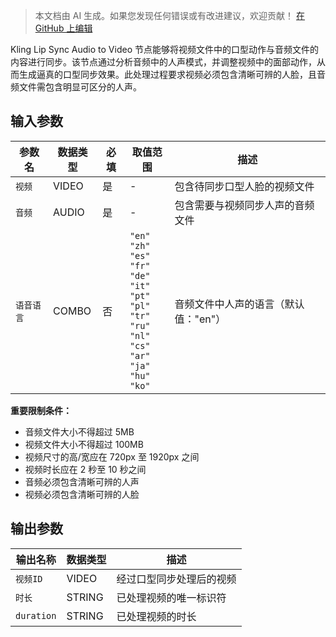 > 本文档由 AI 生成。如果您发现任何错误或有改进建议，欢迎贡献！ [在 GitHub 上编辑](https://github.com/Comfy-Org/embedded-docs/blob/main/comfyui_embedded_docs/docs/KlingLipSyncAudioToVideoNode/zh.md)

Kling Lip Sync Audio to Video 节点能够将视频文件中的口型动作与音频文件的内容进行同步。该节点通过分析音频中的人声模式，并调整视频中的面部动作，从而生成逼真的口型同步效果。此处理过程要求视频必须包含清晰可辨的人脸，且音频文件需包含明显可区分的人声。

## 输入参数

| 参数名 | 数据类型 | 必填 | 取值范围 | 描述 |
|-----------|-----------|----------|-------|-------------|
| `视频` | VIDEO | 是 | - | 包含待同步口型人脸的视频文件 |
| `音频` | AUDIO | 是 | - | 包含需要与视频同步人声的音频文件 |
| `语音语言` | COMBO | 否 | `"en"`<br>`"zh"`<br>`"es"`<br>`"fr"`<br>`"de"`<br>`"it"`<br>`"pt"`<br>`"pl"`<br>`"tr"`<br>`"ru"`<br>`"nl"`<br>`"cs"`<br>`"ar"`<br>`"ja"`<br>`"hu"`<br>`"ko"` | 音频文件中人声的语言（默认值："en"） |

**重要限制条件：**

- 音频文件大小不得超过 5MB
- 视频文件大小不得超过 100MB
- 视频尺寸的高/宽应在 720px 至 1920px 之间
- 视频时长应在 2 秒至 10 秒之间
- 音频必须包含清晰可辨的人声
- 视频必须包含清晰可辨的人脸

## 输出参数

| 输出名称 | 数据类型 | 描述 |
|-------------|-----------|-------------|
| `视频ID` | VIDEO | 经过口型同步处理后的视频 |
| `时长` | STRING | 已处理视频的唯一标识符 |
| `duration` | STRING | 已处理视频的时长 |
